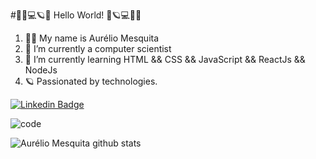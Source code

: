 #🤘🎸💻🪐🌌 Hello World! 🌌🪐💻🎸🤘

1. 🙋‍♂️ My name is Aurélio Mesquita
2. 🔭 I’m currently a computer scientist
3. 📓 I’m currently learning HTML && CSS && JavaScript && ReactJs && NodeJs
4. 🪐 Passionated by technologies.


[![Linkedin Badge](https://img.shields.io/badge/-LinkedIn-blue?style=flat-square&logo=Linkedin&logoColor=white&link=https://www.linkedin.com/in/fagnerpsantos/)](https://www.linkedin.com/in/aurélio-mesquita-7b5787190/)

![code](https://github.com/AurelioMesquita/Aurelio-Mesquita/blob/master/code.gif)


<p align="center<p align="center"> <img src="https://github-readme-stats.vercel.app/api?username=AurelioMesquita&show_icons=true&theme=dracula&count_private=true" alt="Aurélio Mesquita github stats" /> </p>
